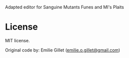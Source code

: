 Adapted editor for Sanguine Mutants Funes and MI's Plaits

License
=======

MIT license.

Original code by: Emilie Gillet (emilie.o.gillet@gmail.com)